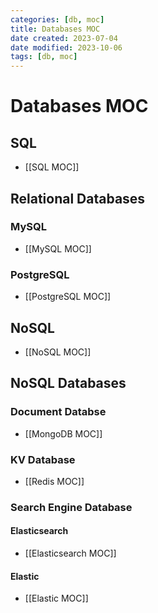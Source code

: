 ```yaml
---
categories: [db, moc]
title: Databases MOC
date created: 2023-07-04
date modified: 2023-10-06
tags: [db, moc]
---
```


# Databases MOC

## SQL

- [[SQL MOC]]

## Relational Databases

### MySQL

- [[MySQL MOC]]

### PostgreSQL

- [[PostgreSQL MOC]]

## NoSQL

- [[NoSQL MOC]]

## NoSQL Databases

### Document Databse

- [[MongoDB MOC]]

### KV Database

- [[Redis MOC]]

### Search Engine Database

#### Elasticsearch

- [[Elasticsearch MOC]]

#### Elastic

- [[Elastic MOC]]
